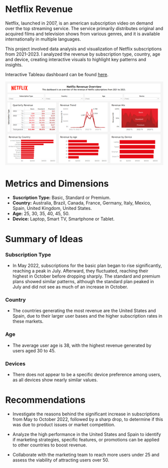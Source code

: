 # Netflix Revenue

Netflix, launched in 2007, is an american subscription video on demand over the top streaming service. The service primarily distributes original and acquired films and television shows from various genres, and it is available internationally in multiple languages. 

This project involved data analysis and visualization of Netflix subscriptions from 2021-2023. I analyzed the revenue by subscription type, country, age and device, creating interactive visuals to highlight key patterns and insights.

Interactive Tableau dashboard can be found [here](https://public.tableau.com/app/profile/ren.d.vila.licona/viz/NetflixRevenue_17301404943970/Dashboard).

![Image Alt](https://github.com/rene-dl/Netflix_Revenue/blob/main/NetflixDashboard.png?raw=true) 

# Metrics and Dimensions
- **Suscription Type:** Basic, Standard or Premium.
- **Country:** Australia, Brazil, Canada, France, Germany, Italy, Mexico, Spain, United Kingdom, United States.
- **Age:** 25, 30, 35, 40, 45, 50.
- **Device:** Laptop, Smart TV, Smartphone or Tablet.

# Summary of Ideas

### Subscription Type
- In May 2022, subscriptions for the basic plan began to rise significantly, reaching a peak in July. Afterward, they fluctuated, reaching their highest in October before dropping sharply. The standard and premium plans showed similar patterns, although the standard plan peaked in July and did not see as much of an increase in October.

### Country
- The countries generating the most revenue are the United States and Spain, due to their larger user bases and the higher subscription rates in these markets.

### Age
- The average user age is 38, with the highest revenue generated by users aged 30 to 45.

### Devices
- There does not appear to be a specific device preference among users, as all devices show nearly similar values.

# Recommendations

- Investigate the reasons behind the significant increase in subscriptions from May to October 2022, followed by a sharp drop, to determine if this was due to product issues or market competition.

- Analyze the high performance in the United States and Spain to identify if marketing strategies, specific features, or promotions can be applied to other countries to boost revenue.

- Collaborate with the marketing team to reach more users under 25 and assess the viability of attracting users over 50.

